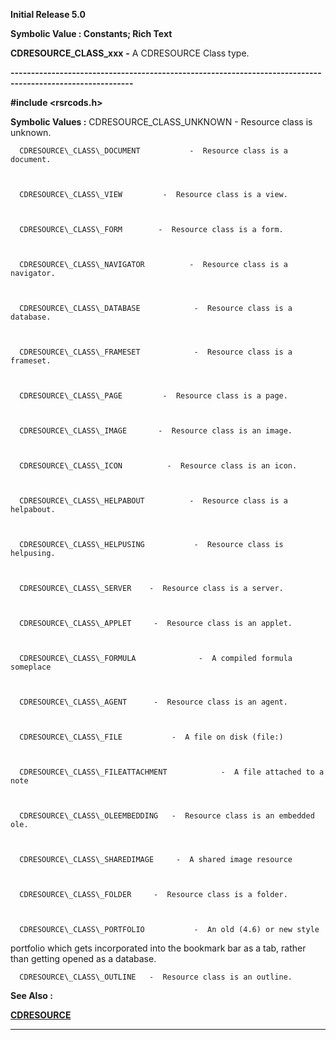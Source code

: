 




<!--
 /\* Font Definitions \*/
 @font-face
 {font-family:Helv;
 panose-1:2 11 6 4 2 2 2 3 2 4;}
@font-face
 {font-family:"Cambria Math";
 panose-1:2 4 5 3 5 4 6 3 2 4;}
 /\* Style Definitions \*/
 p.MsoNormal, li.MsoNormal, div.MsoNormal
 {margin-top:0cm;
 margin-right:0cm;
 margin-bottom:8.0pt;
 margin-left:0cm;
 line-height:107%;
 font-size:11.0pt;
 font-family:"Calibri",sans-serif;}
.MsoChpDefault
 {font-size:11.0pt;}
.MsoPapDefault
 {margin-bottom:8.0pt;
 line-height:107%;}
 /\* Page Definitions \*/
 @page WordSection1
 {size:612.0pt 792.0pt;
 margin:72.0pt 72.0pt 72.0pt 72.0pt;}
div.WordSection1
 {page:WordSection1;}
-->




**Initial Release 5.0**



**Symbolic Value : Constants; Rich
Text**



**CDRESOURCE\_CLASS\_xxx** **-** A CDRESOURCE
Class type.


**----------------------------------------------------------------------------------------------------------**



**#include <rsrcods.h>**


 **Symbolic Values :**      CDRESOURCE\_CLASS\_UNKNOWN            -  Resource class is
unknown.  

  

      CDRESOURCE\_CLASS\_DOCUMENT           -  Resource class is a document.  

  

      CDRESOURCE\_CLASS\_VIEW         -  Resource class is a view.  

  

      CDRESOURCE\_CLASS\_FORM        -  Resource class is a form.  

  

      CDRESOURCE\_CLASS\_NAVIGATOR          -  Resource class is a navigator.  

  

      CDRESOURCE\_CLASS\_DATABASE            -  Resource class is a database.  

  

      CDRESOURCE\_CLASS\_FRAMESET            -  Resource class is a frameset.  

  

      CDRESOURCE\_CLASS\_PAGE         -  Resource class is a page.  

  

      CDRESOURCE\_CLASS\_IMAGE       -  Resource class is an image.  

  

      CDRESOURCE\_CLASS\_ICON          -  Resource class is an icon.  

  

      CDRESOURCE\_CLASS\_HELPABOUT          -  Resource class is a helpabout.  

  

      CDRESOURCE\_CLASS\_HELPUSING           -  Resource class is helpusing.  

  

      CDRESOURCE\_CLASS\_SERVER    -  Resource class is a server.  

  

      CDRESOURCE\_CLASS\_APPLET     -  Resource class is an applet.  

  

      CDRESOURCE\_CLASS\_FORMULA              -  A compiled formula someplace  

  

      CDRESOURCE\_CLASS\_AGENT      -  Resource class is an agent.  

  

      CDRESOURCE\_CLASS\_FILE           -  A file on disk (file:)  

  

      CDRESOURCE\_CLASS\_FILEATTACHMENT            -  A file attached to a note  

  

      CDRESOURCE\_CLASS\_OLEEMBEDDING   -  Resource class is an embedded ole.  

  

      CDRESOURCE\_CLASS\_SHAREDIMAGE     -  A shared image resource  

  

      CDRESOURCE\_CLASS\_FOLDER     -  Resource class is a folder.  

  

      CDRESOURCE\_CLASS\_PORTFOLIO           -  An old (4.6) or new style
portfolio which gets incorporated into the bookmark bar as a tab, rather than
getting opened as a database.  

  

      CDRESOURCE\_CLASS\_OUTLINE   -  Resource class is an outline.  

  




 **See Also :**


**[CDRESOURCE](CDRESOURCE.md)**



----------------------------------------------------------------------------------------------------------


 





